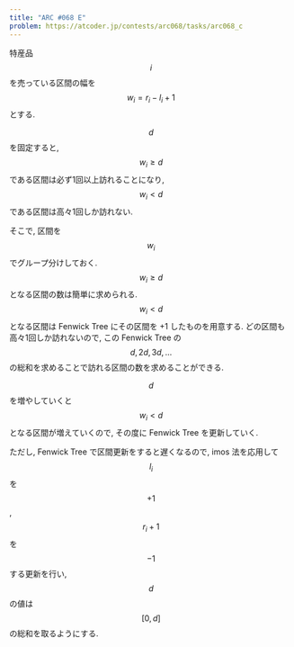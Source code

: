 ```yaml
---
title: "ARC #068 E"
problem: https://atcoder.jp/contests/arc068/tasks/arc068_c
---
```

特産品 $$ i $$ を売っている区間の幅を $$ w_i = r_i-l_i+1 $$ とする.

$$ d $$ を固定すると, $$ w_i \geq d $$ である区間は必ず1回以上訪れることになり, $$ w_i \lt d $$ である区間は高々1回しか訪れない.

そこで, 区間を $$ w_i $$ でグループ分けしておく. $$ w_i \geq d $$ となる区間の数は簡単に求められる. $$ w_i \lt d $$ となる区間は Fenwick Tree にその区間を +1 したものを用意する. どの区間も高々1回しか訪れないので, この Fenwick Tree の $$ d, 2d, 3d, \dots $$ の総和を求めることで訪れる区間の数を求めることができる.

$$ d $$ を増やしていくと $$ w_i \lt d $$ となる区間が増えていくので, その度に Fenwick Tree を更新していく.

ただし, Fenwick Tree で区間更新をすると遅くなるので, imos 法を応用して $$ l_i $$ を $$ +1 $$, $$ r_i+1 $$ を $$ -1 $$ する更新を行い, $$ d $$ の値は $$ [0, d] $$ の総和を取るようにする.
